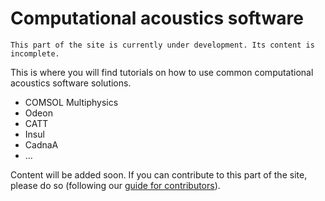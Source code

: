 # Computational acoustics software

```{warning}
This part of the site is currently under development. Its content is incomplete.
```

This is where you will find tutorials on how to use common computational acoustics software solutions.

* COMSOL Multiphysics
* Odeon
* CATT
* Insul
* CadnaA
* ...

Content will be added soon. If you can contribute to this part of the site, please do so (following our [guide for contributors](../about/contribute-contribute)).